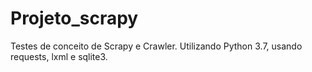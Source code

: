 # Projeto_scrapy
Testes de conceito de Scrapy e Crawler.
Utilizando Python 3.7, usando requests, lxml e sqlite3.
